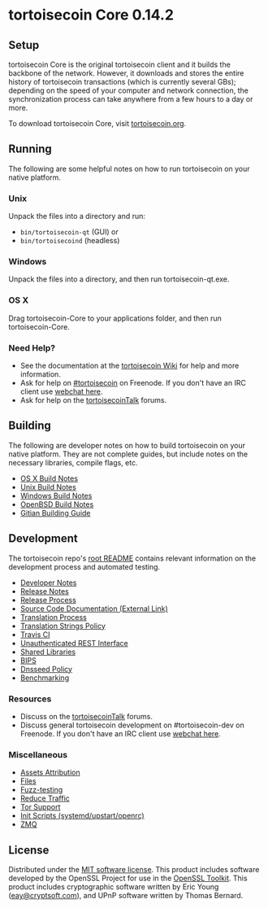 tortoisecoin Core 0.14.2
=====================

Setup
---------------------
tortoisecoin Core is the original tortoisecoin client and it builds the backbone of the network. However, it downloads and stores the entire history of tortoisecoin transactions (which is currently several GBs); depending on the speed of your computer and network connection, the synchronization process can take anywhere from a few hours to a day or more.

To download tortoisecoin Core, visit [tortoisecoin.org](https://tortoisecoin.org).

Running
---------------------
The following are some helpful notes on how to run tortoisecoin on your native platform.

### Unix

Unpack the files into a directory and run:

- `bin/tortoisecoin-qt` (GUI) or
- `bin/tortoisecoind` (headless)

### Windows

Unpack the files into a directory, and then run tortoisecoin-qt.exe.

### OS X

Drag tortoisecoin-Core to your applications folder, and then run tortoisecoin-Core.

### Need Help?

* See the documentation at the [tortoisecoin Wiki](https://tortoisecoin.info/)
for help and more information.
* Ask for help on [#tortoisecoin](http://webchat.freenode.net?channels=tortoisecoin) on Freenode. If you don't have an IRC client use [webchat here](http://webchat.freenode.net?channels=tortoisecoin).
* Ask for help on the [tortoisecoinTalk](https://tortoisecointalk.io/) forums.

Building
---------------------
The following are developer notes on how to build tortoisecoin on your native platform. They are not complete guides, but include notes on the necessary libraries, compile flags, etc.

- [OS X Build Notes](build-osx.md)
- [Unix Build Notes](build-unix.md)
- [Windows Build Notes](build-windows.md)
- [OpenBSD Build Notes](build-openbsd.md)
- [Gitian Building Guide](gitian-building.md)

Development
---------------------
The tortoisecoin repo's [root README](/README.md) contains relevant information on the development process and automated testing.

- [Developer Notes](developer-notes.md)
- [Release Notes](release-notes.md)
- [Release Process](release-process.md)
- [Source Code Documentation (External Link)](https://dev.visucore.com/tortoisecoin/doxygen/)
- [Translation Process](translation_process.md)
- [Translation Strings Policy](translation_strings_policy.md)
- [Travis CI](travis-ci.md)
- [Unauthenticated REST Interface](REST-interface.md)
- [Shared Libraries](shared-libraries.md)
- [BIPS](bips.md)
- [Dnsseed Policy](dnsseed-policy.md)
- [Benchmarking](benchmarking.md)

### Resources
* Discuss on the [tortoisecoinTalk](https://tortoisecointalk.io/) forums.
* Discuss general tortoisecoin development on #tortoisecoin-dev on Freenode. If you don't have an IRC client use [webchat here](http://webchat.freenode.net/?channels=tortoisecoin-dev).

### Miscellaneous
- [Assets Attribution](assets-attribution.md)
- [Files](files.md)
- [Fuzz-testing](fuzzing.md)
- [Reduce Traffic](reduce-traffic.md)
- [Tor Support](tor.md)
- [Init Scripts (systemd/upstart/openrc)](init.md)
- [ZMQ](zmq.md)

License
---------------------
Distributed under the [MIT software license](/COPYING).
This product includes software developed by the OpenSSL Project for use in the [OpenSSL Toolkit](https://www.openssl.org/). This product includes
cryptographic software written by Eric Young ([eay@cryptsoft.com](mailto:eay@cryptsoft.com)), and UPnP software written by Thomas Bernard.
